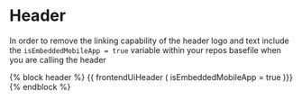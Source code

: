# Header

In order to remove the linking capability of the header logo and text include the `isEmbeddedMobileApp = true` variable within your repos basefile when you are calling the header

{% block header %}
  {{ frontendUiHeader
  (
    isEmbeddedMobileApp = true
  )}}
{% endblock %}
